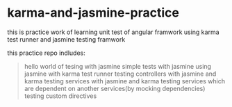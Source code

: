 # karma-and-jasmine-practice

this is practice work of learning unit test of angular framwork using karma test runner and jasmine testing framwork

this practice repo indludes:
>hello world of tesing with jasmine
>simple tests with jasmine
>using jasmine with karma test runner
>testing controllers with jasmine and karma
>testing services with jasmine and karma
>testing services which are dependent on another services(by mocking dependencies)
>testing custom directives
